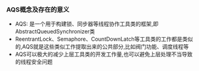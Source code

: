 
### AQS概念及存在的意义

- AQS: 是一个用于构建锁、同步器等线程协作工具类的框架,即AbstractQueuedSynchronizer类
- ReentrantLock、Semaphore、CountDownLatch等工具类的工作都是类似的,AQS就是这些类似工作提取出来的公共部分,比如阀门功能、调度线程等
- AQS可以极大的减少上层工具类的开发工作量,也可以避免上层处理不当导致的线程安全问题
